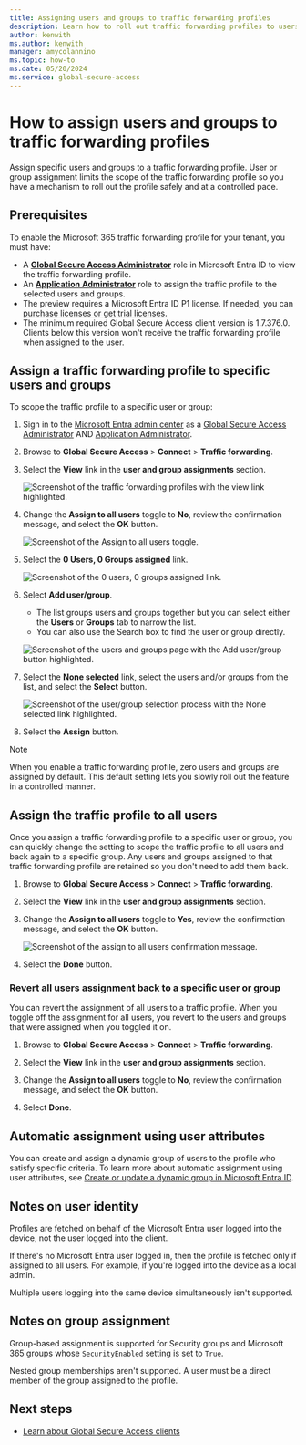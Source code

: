 ```yaml
---
title: Assigning users and groups to traffic forwarding profiles
description: Learn how to roll out traffic forwarding profiles to users and groups with Global Secure Access (preview)
author: kenwith
ms.author: kenwith
manager: amycolannino
ms.topic: how-to
ms.date: 05/20/2024
ms.service: global-secure-access
---
```

# How to assign users and groups to traffic forwarding profiles

Assign specific users and groups to a traffic forwarding profile. User or group assignment limits the scope of the traffic forwarding profile so you have a mechanism to roll out the profile safely and at a controlled pace.

## Prerequisites

To enable the Microsoft 365 traffic forwarding profile for your tenant, you must have:

- A [**Global Secure Access Administrator**](/azure/active-directory/roles/permissions-reference#global-secure-access-administrator) role in Microsoft Entra ID to view the traffic forwarding profile.
- An [**Application Administrator**](../identity/role-based-access-control/permissions-reference.md#application-administrator) role to assign the traffic profile to the selected users and groups.
- The preview requires a Microsoft Entra ID P1 license. If needed, you can [purchase licenses or get trial licenses](https://aka.ms/azureadlicense).
- The minimum required Global Secure Access client version is 1.7.376.0. Clients below this version won't receive the traffic forwarding profile when assigned to the user.

## Assign a traffic forwarding profile to specific users and groups

To scope the traffic profile to a specific user or group:

1. Sign in to the [Microsoft Entra admin center](https://entra.microsoft.com) as a [Global Secure Access Administrator](/azure/active-directory/roles/permissions-reference#global-secure-access-administrator) AND [Application Administrator](../identity/role-based-access-control/permissions-reference.md#application-administrator).

1. Browse to **Global Secure Access** > **Connect** > **Traffic forwarding**.

1. Select the **View** link in the **user and group assignments** section.

    ![Screenshot of the traffic forwarding profiles with the view link highlighted.](media/how-to-manage-users-groups-assignment/traffic-profile-view-user-group-assignments.png)

1. Change the **Assign to all users** toggle to **No**, review the confirmation message, and select the **OK** button.

    ![Screenshot of the Assign to all users toggle.](media/how-to-manage-users-groups-assignment/assign-to-all-users-toggle.png)

1. Select the **0 Users, 0 Groups assigned** link.

    ![Screenshot of the 0 users, 0 groups assigned link.](media/how-to-manage-users-groups-assignment/user-group-assignment-link.png)

1. Select **Add user/group**.
    - The list groups users and groups together but you can select either the **Users** or **Groups** tab to narrow the list.
    - You can also use the Search box to find the user or group directly.

    ![Screenshot of the users and groups page with the Add user/group button highlighted.](media/how-to-manage-users-groups-assignment/traffic-profile-add-user-group-button.png)

1. Select the **None selected** link, select the users and/or groups from the list, and select the **Select** button.

    ![Screenshot of the user/group selection process with the None selected link highlighted.](media/how-to-manage-users-groups-assignment/user-group-selection-steps.png)

1. Select the **Assign** button.

> [!NOTE]
> When you enable a traffic forwarding profile, zero users and groups are assigned by default. This default setting lets you slowly roll out the feature in a controlled manner.

## Assign the traffic profile to all users

Once you assign a traffic forwarding profile to a specific user or group, you can quickly change the setting to scope the traffic profile to all users and back again to a specific group. Any users and groups assigned to that traffic forwarding profile are retained so you don't need to add them back. 

1. Browse to **Global Secure Access** > **Connect** > **Traffic forwarding**.

1. Select the **View** link in the **user and group assignments** section.

1. Change the **Assign to all users** toggle to **Yes**, review the confirmation message, and select the **OK** button.

    ![Screenshot of the assign to all users confirmation message.](media/how-to-manage-users-groups-assignment/toggle-confirmation-message.png)

1. Select the **Done** button.

### Revert all users assignment back to a specific user or group

You can revert the assignment of all users to a traffic profile. When you toggle off the assignment for all users, you revert to the users and groups that were assigned when you toggled it on.

1. Browse to **Global Secure Access** > **Connect** > **Traffic forwarding**.

1. Select the **View** link in the **user and group assignments** section.

1. Change the **Assign to all users** toggle to **No**, review the confirmation message, and select the **OK** button.

1. Select **Done**. 

## Automatic assignment using user attributes 

You can create and assign a dynamic group of users to the profile who satisfy specific criteria. To learn more about automatic assignment using user attributes, see [Create or update a dynamic group in Microsoft Entra ID](../identity/users/groups-create-rule.md).

## Notes on user identity

Profiles are fetched on behalf of the Microsoft Entra user logged into the device​, not the user logged into the client​. 

If there's no Microsoft Entra user logged in, then the profile is fetched only if assigned to all users. For example, if you're logged into the device as a local admin.

Multiple users logging into the same device simultaneously isn't supported. 

## Notes on group assignment

Group-based assignment is supported for Security groups and Microsoft 365 groups whose `SecurityEnabled` setting is set to `True`.

Nested group memberships aren't supported. A user must be a direct member of the group assigned to the profile. 

## Next steps
- [Learn about Global Secure Access clients](concept-clients.md)
